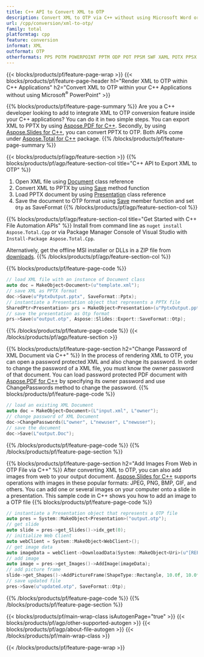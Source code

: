 ```yaml
---
title: C++ API to Convert XML to OTP  
description: Convert XML to OTP via C++ without using Microsoft Word or Adobe Acrobat Reader
url: /cpp/conversion/xml-to-otp/
family: total
platformtag: cpp
feature: conversion
informat: XML
outformat: OTP
otherformats: PPS POTM POWERPOINT PPTM ODP POT PPSM SWF XAML POTX PPSX PPT
---
```

{{< blocks/products/pf/feature-page-wrap >}}
{{< blocks/products/pf/feature-page-header h1="Render XML to OTP within C++ Applications" h2="Convert XML to OTP within your C++ Applications without using Microsoft<sup>&reg;</sup> PowerPoint" >}}

{{% blocks/products/pf/feature-page-summary %}}
Are you a C++ developer looking to add to integrate XML to OTP conversion feature inside your C++ applications? You can do it in two simple steps. You can export XML to PPTX by using [Aspose.PDF for C++](https://products.aspose.com/pdf/cpp/). Secondly, by using [Aspose.Slides for C++](https://products.aspose.com/slides/cpp/), you can convert PPTX to OTP. Both APIs come under [Aspose.Total for C++](https://products.aspose.com/total/cpp/) package.
{{% /blocks/products/pf/feature-page-summary  %}}

{{< blocks/products/pf/agp/feature-section >}}
{{% blocks/products/pf/agp/feature-section-col title="C++ API to Export XML to OTP" %}}
1. Open XML file using [Document](https://apireference.aspose.com/pdf/cpp/class/aspose.pdf.document) class reference
2. Convert XML to PPTX by using [Save](https://apireference.aspose.com/pdf/cpp/class/aspose.pdf.document#a0184df207563187be7df37b8dbe443f6) method function
3. Load PPTX document by using [Presentation](https://apireference.aspose.com/slides/cpp/class/aspose.slides.presentation) class reference 
4. Save the document to OTP format using [Save](https://apireference.aspose.com/slides/cpp/class/aspose.slides.presentation#afcd59ec697bf05c10f78c3869de2ec9e) member function and set `Otp` as SaveFormat
{{% /blocks/products/pf/agp/feature-section-col %}}

{{% blocks/products/pf/agp/feature-section-col title="Get Started with C++ File Automation APIs" %}}
Install from command line as ```nuget install Aspose.Total.Cpp``` or via Package Manager Console of Visual Studio with ```Install-Package Aspose.Total.Cpp```.

Alternatively, get the offline MSI installer or DLLs in a ZIP file from [downloads](https://downloads.aspose.com/total/cpp).
{{% /blocks/products/pf/agp/feature-section-col %}}

{{% blocks/products/pf/feature-page-code %}}
```cpp
// load XML file with an instance of Document class
auto doc = MakeObject<Document>(u"template.xml");
// save XML as PPTX format 
doc->Save(u"PptxOutput.pptx", SaveFormat::Pptx);
// instantiate a Presentation object that represents a PPTX file
SharedPtr<Presentation> prs = MakeObject<Presentation>(u"PptxOutput.pptx");
// save the presentation as Otp format
prs->Save(u"output.otp", Aspose::Slides::Export::SaveFormat::Otp);  
```
{{% /blocks/products/pf/feature-page-code %}}
{{< /blocks/products/pf/agp/feature-section >}}

{{% blocks/products/pf/feature-page-section  h2="Change Password of XML Document via C++" %}}
In the process of rendering XML to OTP, you can open a password protected XML and also change its password. In order to change the password of a XML file, you must know the owner password of that document. You can load password protected PDF document with [Aspose.PDF for C++](https://products.aspose.com/pdf/cpp/) by specifying its owner password and use ChangePasswords method to change the password.
{{% blocks/products/pf/feature-page-code %}}
```cpp
// load an existing XML Document
auto doc = MakeObject<Document>(L"input.xml", L"owner");
// change password of XML Document
doc->ChangePasswords(L"owner", L"newuser", L"newuser");
// save the document
doc->Save(L"output.Doc");
```
{{% /blocks/products/pf/feature-page-code  %}}
{{% /blocks/products/pf/feature-page-section %}}

{{% blocks/products/pf/feature-page-section  h2="Add Images From Web in OTP File via C++" %}}
After converting XML to OTP, you can also add images from web to your output document. [Aspose.Slides for C++](https://products.aspose.com/slides/cpp/) supports operations with images in these popular formats: JPEG, PNG, BMP, GIF, and others. You can add one or several images on your computer onto a slide in a presentation. This sample code in C++ shows you how to add an image to a OTP file
{{% blocks/products/pf/feature-page-code %}}
```cpp
// instantiate a Presentation object that represents a OTP file
auto pres = System::MakeObject<Presentation>("output.otp");
// get slide
auto slide = pres->get_Slides()->idx_get(0);
// initialize Web Client    
auto webClient = System::MakeObject<WebClient>();
// get image data
auto imageData = webClient->DownloadData(System::MakeObject<Uri>(u"[REPLACE WITH URL]"));
// add image
auto image = pres->get_Images()->AddImage(imageData);
// add picture frame
slide->get_Shapes()->AddPictureFrame(ShapeType::Rectangle, 10.0f, 10.0f, 100.0f, 100.0f, image);
// save updated file
pres->Save(u"updated.otp", SaveFormat::Otp);
```
{{% /blocks/products/pf/feature-page-code  %}}
{{% /blocks/products/pf/feature-page-section %}}

{{< blocks/products/pf/main-wrap-class isAutogenPage="true" >}}
{{< blocks/products/pf/agp/other-supported-autogen >}}
{{< blocks/products/pf/agp/about-file-autogen >}}
{{< /blocks/products/pf/main-wrap-class >}}

{{< /blocks/products/pf/feature-page-wrap >}}